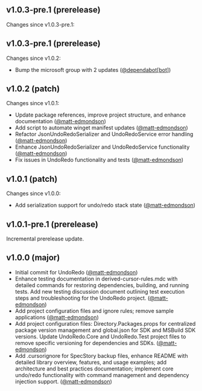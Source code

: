 ## v1.0.3-pre.1 (prerelease)

Changes since v1.0.3-pre.1:
## v1.0.3-pre.1 (prerelease)

Changes since v1.0.2:

- Bump the microsoft group with 2 updates ([@dependabot[bot]](https://github.com/dependabot[bot]))
## v1.0.2 (patch)

Changes since v1.0.1:

- Update package references, improve project structure, and enhance documentation ([@matt-edmondson](https://github.com/matt-edmondson))
- Add script to automate winget manifest updates ([@matt-edmondson](https://github.com/matt-edmondson))
- Refactor JsonUndoRedoSerializer and UndoRedoService error handling ([@matt-edmondson](https://github.com/matt-edmondson))
- Enhance JsonUndoRedoSerializer and UndoRedoService functionality ([@matt-edmondson](https://github.com/matt-edmondson))
- Fix issues in UndoRedo functionality and tests ([@matt-edmondson](https://github.com/matt-edmondson))
## v1.0.1 (patch)

Changes since v1.0.0:

- Add serialization support for undo/redo stack state ([@matt-edmondson](https://github.com/matt-edmondson))
## v1.0.1-pre.1 (prerelease)

Incremental prerelease update.
## v1.0.0 (major)

- Initial commit for UndoRedo ([@matt-edmondson](https://github.com/matt-edmondson))
- Enhance testing documentation in derived-cursor-rules.mdc with detailed commands for restoring dependencies, building, and running tests. Add new testing discussion document outlining test execution steps and troubleshooting for the UndoRedo project. ([@matt-edmondson](https://github.com/matt-edmondson))
- Add project configuration files and ignore rules; remove sample applications ([@matt-edmondson](https://github.com/matt-edmondson))
- Add project configuration files: Directory.Packages.props for centralized package version management and global.json for SDK and MSBuild SDK versions. Update UndoRedo.Core and UndoRedo.Test project files to remove specific versioning for dependencies and SDKs. ([@matt-edmondson](https://github.com/matt-edmondson))
- Add .cursorignore for SpecStory backup files, enhance README with detailed library overview, features, and usage examples; add architecture and best practices documentation; implement core undo/redo functionality with command management and dependency injection support. ([@matt-edmondson](https://github.com/matt-edmondson))
